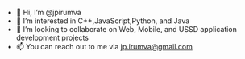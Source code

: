 - 👋 Hi, I’m @jpirumva
- 👀 I’m interested in C++,JavaScript,Python, and Java
- 🙌 I’m looking to collaborate on Web, Mobile, and USSD application development projects
- 📫 You can reach out to me via jp.irumva@gmail.com

<!---
jpirumvaa/jpirumvaa is a ✨ special ✨ repository because its `README.md` (this file) appears on your GitHub profile.
You can click the Preview link to take a look at your changes.
--->
